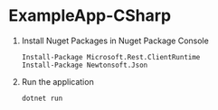 # ExampleApp-CSharp

1. Install Nuget Packages in Nuget Package Console
    ```
    Install-Package Microsoft.Rest.ClientRuntime
    Install-Package Newtonsoft.Json
    ```

2. Run the application
    ```
    dotnet run
    ```

